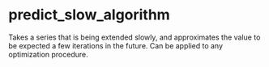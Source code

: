# predict_slow_algorithm
Takes a series that is being extended slowly, and approximates the value to be expected a few iterations in the future. Can be applied to any optimization procedure.
